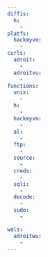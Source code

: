 ```yaml
---
diffis:
  h:
    -
platfs:
  hackmyvm:
    -
curls:
  adroit:
    -
  adroitvu:
    -
functions:
  unix:
    -
  h:
    -
  hackmyvm:
    -
  al:
    -
  ftp:
    -
  source:
    -
  creds:
    -
  sqli:
    -
  decode:
    -
  sudo:
    -

wals:
  adroitwu:
    -
---
```

